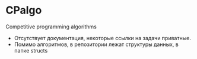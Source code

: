 # CPalgo
Competitive programming algorithms

* Отсутствует документация, некоторые ссылки на задачи приватные. 
* Помимо алгоритмов, в репозитории лежат структуры данных, в папке structs
